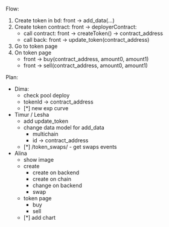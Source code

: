 Flow:

1. Create token in bd: front -> add_data(...)
2. Create token contract: front -> deployerContract:
    - call contract: front -> createToken() -> contract_address
    - call back: front -> update_token(contract_address)
3. Go to token page
4. On token page
   - front -> buy(contract_address, amount0, amount1)
   - front -> sell(contract_address, amount0, amount1)


Plan:
   - Dima:
      - check pool deploy
      - tokenId -> contract_address
      - [*] new exp curve
   - Timur / Lesha
      - add update_token
      - change data model for add_data
        - multichain
        - id -> contract_address
      - [*] /token_swaps/ - get swaps events
   - Alina
     - show image
     - create
       - create on backend
       - create on chain
       - change on backend
       - swap
     - token page
       - buy
       - sell
     - [*] add chart